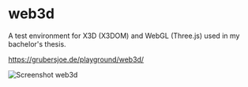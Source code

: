 web3d
=====

A test environment for X3D (X3DOM) and WebGL (Three.js) used in my bachelor's thesis.

https://grubersjoe.de/playground/web3d/

![Screenshot web3d](https://res.cloudinary.com/grubersjoe/image/upload/v1542626494/portfolio/web3d.jpg "Screenshot")
